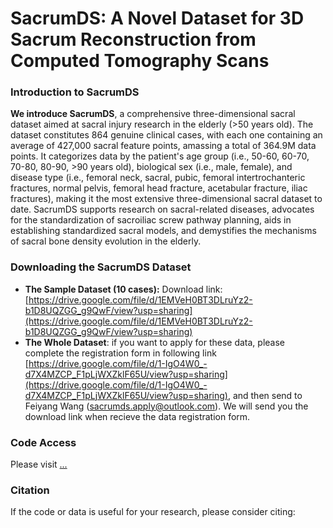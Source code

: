 # SacrumDS: A Novel Dataset for 3D Sacrum Reconstruction from Computed Tomography Scans

### Introduction to SacrumDS
**We introduce SacrumDS**, a comprehensive three-dimensional sacral dataset aimed at sacral injury research in the elderly (>50 years old). The dataset constitutes 864 genuine clinical cases, with each one containing an average of 427,000 sacral feature points, amassing a total of 364.9M data points. It categorizes data by the patient's age group (i.e., 50-60, 60-70, 70-80, 80-90, >90 years old), biological sex (i.e., male, female), and disease type (i.e., femoral neck, sacral, pubic, femoral intertrochanteric fractures, normal pelvis, femoral head fracture, acetabular fracture, iliac fractures), making it the most extensive three-dimensional sacral dataset to date. SacrumDS supports research on sacral-related diseases, advocates for the standardization of sacroiliac screw pathway planning, aids in establishing standardized sacral models, and demystifies the mechanisms of sacral bone density evolution in the elderly.

### Downloading the SacrumDS Dataset
-  **The Sample Dataset (10 cases):** Download link: [https://drive.google.com/file/d/1EMVeH0BT3DLruYz2-b1D8UQZGG_g9QwF/view?usp=sharing](https://drive.google.com/file/d/1EMVeH0BT3DLruYz2-b1D8UQZGG_g9QwF/view?usp=sharing)
-  **The Whole Dataset**: if you want to apply for these data, please complete the registration form in following link [https://drive.google.com/file/d/1-IgO4W0_-d7X4MZCP_F1pLjWXZklF65U/view?usp=sharing](https://drive.google.com/file/d/1-IgO4W0_-d7X4MZCP_F1pLjWXZklF65U/view?usp=sharing), and then send to Feiyang Wang (sacrumds.apply@outlook.com). We will send you the download link when recieve the data registration form.

### Code Access
Please visit [...](...)

### Citation
If the code or data is useful for your research, please consider citing:
